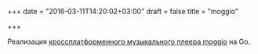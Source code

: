 +++
date = "2016-03-11T14:20:02+03:00"
draft = false
title = "moggio"

+++

<p>Реализация <a href="https://mattjibson.com/blog/2016/02/29/moggio-multi-source-music-player/">кроcсплатформенного музыкального плеера moggio</a>&nbsp;на Go.</p>

